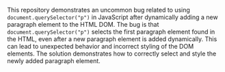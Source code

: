 This repository demonstrates an uncommon bug related to using `document.querySelector("p")` in JavaScript after dynamically adding a new paragraph element to the HTML DOM. The bug is that `document.querySelector("p")` selects the first paragraph element found in the HTML, even after a new paragraph element is added dynamically.  This can lead to unexpected behavior and incorrect styling of the DOM elements.  The solution demonstrates how to correctly select and style the newly added paragraph element.